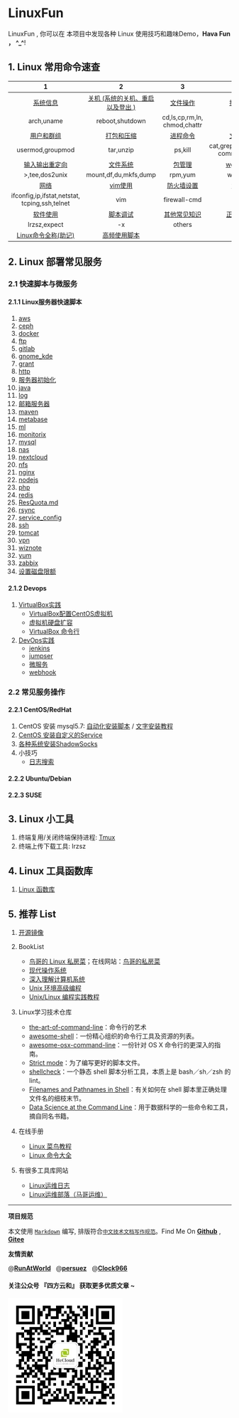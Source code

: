 # LinuxFun
LinuxFun , 你可以在 本项目中发现各种 Linux 使用技巧和趣味Demo，**Hava Fun ， ^_^**!
## 1. Linux 常用命令速查

|   1   |   2   |   3   |   4   |
| :----: | :----: | :----: | :----: |
|  [系统信息](./linux_cmd/arch.md)    |   [关机 (系统的关机、重启以及登出 )](./linux_cmd/machine.md)   |  [文件操作](./linux_cmd/file.md)    |   [搜索文件](./linux_cmd/file_search.md)   |
|  arch,uname | reboot,shutdown | cd,ls,cp,rm,ln,<br/>chmod,chattr | find |
| [用户和群组](./linux_cmd/user.md) | [打包和压缩](./linux_cmd/tar.md) | [进程命令](./linux_cmd/ps.md) | [文本处理](./linux_cmd/txt.md) |
| usermod,groupmod | tar,unzip | ps,kill | cat,grep,awk,sed,sort,<br/>comm,diff,paste |
| [输入输出重定向](./linux_cmd/redirect.md) | [文件系统](./linux_cmd/fs.md) |  [包管理](./linux_cmd/package.md)    |   [wget和curl](./linux_cmd/download.md)    |
| \>,tee,dos2unix | mount,df,du,mkfs,dump | rpm,yum |  wget, curl |
|   [网络](./linux_cmd/network.md)   | [vim使用](./linux_cmd/vim.md) |    [防火墙设置](./linux_cmd/firewall.md)  |  [top](./linux_cmd/top.md)  top   |
| ifconfig,ip,ifstat,netstat,<br/>tcping,ssh,telnet | vim | firewall-cmd   |  top |
|  [软件使用](./linux_cmd/software.md)    |    [脚本调试](./linux_cmd/debug.md)  |  [其他常见知识](./linux_cmd/others.md)    |  [正则表达式](linux_cmd/regex.md)|
| lrzsz,expect | -x | others  |  regex |
|  [Linux命令全称(助记)](./linux_cmd/remember.md)   | [高频使用脚本](./linux_cmd/high_sample.md)   |    |      |



## 2. Linux 部署常见服务

### 2.1 快速脚本与微服务

#### 2.1.1 Linux服务器快速脚本
1. [aws](fast_run/aws/README.md)
2. [ceph](fast_run/ceph/README.md)
4. [docker](fast_run/docker/README.md)
5. [ftp](fast_run/ftp/README.md)
6. [gitlab](fast_run/gitlab/README.md)
7. [gnome_kde](fast_run/gnome_kde/README.md)
8. [grant](fast_run/grant/README.md)
9. [http](fast_run/http/README.md)
10. [服务器初始化](fast_run/init_run/README.md)
11. [java](fast_run/java/README.md)
12. [log](fast_run/log/README.md)
13. [邮箱服务器](fast_run/mail_server/README.md)
14. [maven](fast_run/maven/README.md)
15. [metabase](fast_run/metabase/README.md)
16. [ml](fast_run/ml/README.md)
17. [monitorix](fast_run/monitorix/README.md)
18. [mysql](fast_run/mysql/README.md)
19. [nas](fast_run/nas/README.md)
20. [nextcloud](fast_run/nextcloud/README.md)
21. [nfs](fast_run/nfs/README.md)
22. [nginx](fast_run/nginx/README.md)
23. [nodejs](fast_run/nodejs/README.md)
24. [php](fast_run/php/README.md)
25. [redis](fast_run/redis/README.md)
26. [ResQuota.md](fast_run/ResQuota.md/README.md)
27. [rsync](fast_run/rsync/README.md)
28. [service_config](fast_run/service_config/README.md)
29. [ssh](fast_run/ssh/README.md)
30. [tomcat](fast_run/tomcat/README.md)
31. [vpn](fast_run/vpn/README.md)
32. [wiznote](fast_run/wiznote/README.md)
33. [yum](fast_run/yum/README.md)
34. [zabbix](fast_run/zabbix/README.md)
35. [设置磁盘限额](fast_run/ResQuota.md)

#### 2.1.2 Devops

1. [VirtualBox实践](DevOps/VirtualBox/README.md)
   - [VirtualBox配置CentOS虚拟机](DevOps/VirtualBox/VirtualBox配置CentOS虚拟机.md)
   - [虚拟机硬盘扩容](DevOps/VirtualBox/VirtualBox_ResizeStorage.md)
   - [VirtualBox 命令行](DevOps/VirtualBox/VirtualBoxCMD.md)
2. [DevOps实践](DevOps/README.md)
   - [jenkins](DevOps/jenkins/README.md)
   - [jumpser](DevOps/jumpser/README.md)
   - [微服务](DevOps/microservice/README.md)
   - [webhook](DevOps/webhook/gitee码云使用webhook.md)

### 2.2 常见服务操作
#### 2.2.1  **CentOS/RedHat** 

1. CentOS 安装 mysql5.7: [自动化安装脚本](https://github.com/hbulpf/ServerOps/tree/master/fast_run/mysql)  /  [文字安装教程](https://www.cnblogs.com/brianzhu/p/8575243.html)
1. [CentOS 安装自定义的Service ](http://www.cnblogs.com/wutao666/p/9781567.html)
1. [各种系统安装ShadowSocks](https://github.com/Shadowsocks-Wiki/shadowsocks)
1. 小技巧
	- [日志搜索](tips/log_search.md)
	
#### 2.2.2  **Ubuntu/Debian**

#### 2.2.3  **SUSE**

## 3. Linux 小工具
1. 终端复用/关闭终端保持进程: [Tmux](./tools/tmux.md)
2. 终端上传下载工具: lrzsz

## 4. Linux 工具函数库
1. [Linux 函数库](./func_lib)

## 5. 推荐 List
1. [开源镜像](./mirrors.md)

2. BookList
	- [鸟哥的 Linux 私房菜](https://book.douban.com/subject/4889838/)；在线网站：[鸟哥的私房菜](http://cn.linux.vbird.org/)
	- [现代操作系统](https://book.douban.com/subject/3852290/)
	- [深入理解计算机系统](https://book.douban.com/subject/26912767/)
	- [Unix 环境高级编程](https://book.douban.com/subject/25900403/)
	- [Unix/Linux 编程实践教程](https://book.douban.com/subject/1219329/)

3. Linux学习技术仓库
	- [the-art-of-command-line](https://github.com/jlevy/the-art-of-command-line)：命令行的艺术
	- [awesome-shell](https://github.com/alebcay/awesome-shell)：一份精心组织的命令行工具及资源的列表。
	- [awesome-osx-command-line](https://github.com/herrbischoff/awesome-osx-command-line)：一份针对 OS X 命令行的更深入的指南。
	- [Strict mode](http://redsymbol.net/articles/unofficial-bash-strict-mode/)：为了编写更好的脚本文件。
	- [shellcheck](https://github.com/koalaman/shellcheck)：一个静态 shell 脚本分析工具，本质上是 bash／sh／zsh 的 lint。
	- [Filenames and Pathnames in Shell](http://www.dwheeler.com/essays/filenames-in-shell.html)：有关如何在 shell 脚本里正确处理文件名的细枝末节。
	- [Data Science at the Command Line](http://datascienceatthecommandline.com/#tools)：用于数据科学的一些命令和工具，摘自同名书籍。
	
4. 在线手册
    - [Linux 菜鸟教程](http://www.runoob.com/linux/linux-command-manual.html)
    - [Linux 命令大全](http://man.linuxde.net/) 

5. 有很多工具库网站
    - [Linux运维日志](https://www.centos.bz/)
    - [Linux运维部落（马哥运维）](http://www.178linux.com/)

----------------------------------------

**项目规范**

本文使用 [`Markdown`](https://www.markdownguide.org/basic-syntax) 编写, 排版符合[`中文技术文档写作规范`](https://github.com/hbulpf/document-style-guide)。Find Me On [**Github**](https://github.com/hbulpf/LinuxFun) , [**Gitee**](https://gitee.com/sifangcloud/LinuxFun)

**友情贡献**

@[**RunAtWorld**](http://www.github.com/RunAtWorld)  &nbsp;  @[**persuez**](https://github.com/persuez) &nbsp;  @[**Clock966**](http://www.github.com/Clock966) 


#### 关注公众号 『四方云和』 获取更多优质文章 ~

![sfyh_qrcode](sfyh_qrcode.jpg)